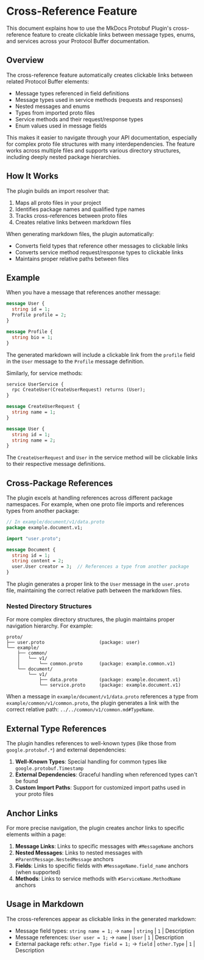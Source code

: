 # Cross-Reference Feature

This document explains how to use the MkDocs Protobuf Plugin's cross-reference feature to create clickable links between message types, enums, and services across your Protocol Buffer documentation.

## Overview

The cross-reference feature automatically creates clickable links between related Protocol Buffer elements:

- Message types referenced in field definitions
- Message types used in service methods (requests and responses)
- Nested messages and enums
- Types from imported proto files
- Service methods and their request/response types
- Enum values used in message fields

This makes it easier to navigate through your API documentation, especially for complex proto file structures with many interdependencies. The feature works across multiple files and supports various directory structures, including deeply nested package hierarchies.

## How It Works

The plugin builds an import resolver that:

1. Maps all proto files in your project
2. Identifies package names and qualified type names
3. Tracks cross-references between proto files
4. Creates relative links between markdown files

When generating markdown files, the plugin automatically:

- Converts field types that reference other messages to clickable links
- Converts service method request/response types to clickable links
- Maintains proper relative paths between files

## Example

When you have a message that references another message:

```proto
message User {
  string id = 1;
  Profile profile = 2;
}

message Profile {
  string bio = 1;
}
```

The generated markdown will include a clickable link from the `profile` field in the `User` message to the `Profile` message definition.

Similarly, for service methods:

```proto
service UserService {
  rpc CreateUser(CreateUserRequest) returns (User);
}

message CreateUserRequest {
  string name = 1;
}

message User {
  string id = 1;
  string name = 2;
}
```

The `CreateUserRequest` and `User` in the service method will be clickable links to their respective message definitions.

## Cross-Package References

The plugin excels at handling references across different package namespaces. For example, when one proto file imports and references types from another package:

```proto
// In example/document/v1/data.proto
package example.document.v1;

import "user.proto";

message Document {
  string id = 1;
  string content = 2;
  user.User creator = 3;  // References a type from another package
}
```

The plugin generates a proper link to the `User` message in the `user.proto` file, maintaining the correct relative path between the markdown files.

### Nested Directory Structures

For more complex directory structures, the plugin maintains proper navigation hierarchy. For example:

```
proto/
├── user.proto                    (package: user)
└── example/
    ├── common/
    │   └── v1/
    │       └── common.proto      (package: example.common.v1)
    └── document/
        └── v1/
            ├── data.proto        (package: example.document.v1)
            └── service.proto     (package: example.document.v1)
```

When a message in `example/document/v1/data.proto` references a type from `example/common/v1/common.proto`, the plugin generates a link with the correct relative path: `../../common/v1/common.md#TypeName`.

## External Type References

The plugin handles references to well-known types (like those from `google.protobuf.*`) and external dependencies:

1. **Well-Known Types**: Special handling for common types like `google.protobuf.Timestamp`
2. **External Dependencies**: Graceful handling when referenced types can't be found
3. **Custom Import Paths**: Support for customized import paths used in your proto files

## Anchor Links

For more precise navigation, the plugin creates anchor links to specific elements within a page:

1. **Message Links**: Links to specific messages with `#MessageName` anchors
2. **Nested Messages**: Links to nested messages with `#ParentMessage.NestedMessage` anchors
3. **Fields**: Links to specific fields with `#MessageName.field_name` anchors (when supported)
4. **Methods**: Links to service methods with `#ServiceName.MethodName` anchors

## Usage in Markdown

The cross-references appear as clickable links in the generated markdown:

- Message field types: `string name = 1;` → `name` | `string` | `1` | Description
- Message references: `User user = 1;` → `name` | `User` | `1` | Description
- External package refs: `other.Type field = 1;` → `field` | `other.Type` | `1` | Description
